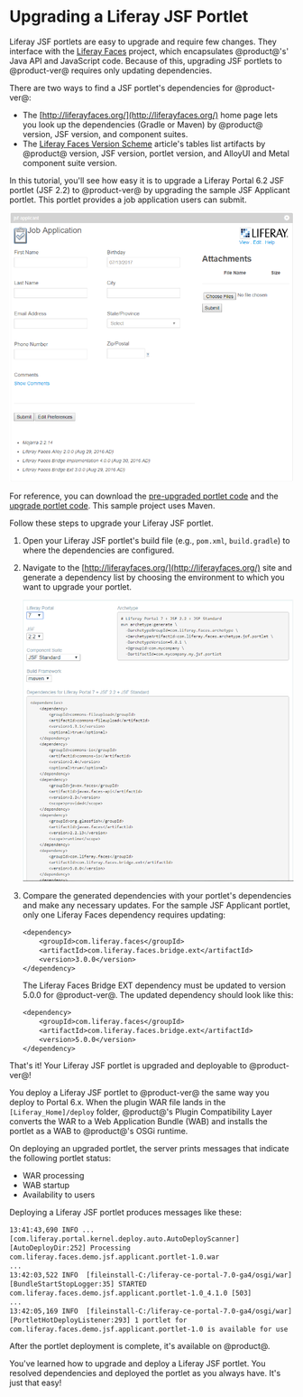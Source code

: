 # Upgrading a Liferay JSF Portlet [](id=upgrading-a-liferay-jsf-portlet)

Liferay JSF portlets are easy to upgrade and require few changes. They interface
with the [Liferay Faces](/develop/reference/-/knowledge_base/7-0/liferay-faces)
project, which encapsulates @product@'s' Java API and JavaScript code. Because
of this, upgrading JSF portlets to @product-ver@ requires only updating
dependencies.

There are two ways to find a JSF portlet's dependencies for @product-ver@:

-   The [http://liferayfaces.org/](http://liferayfaces.org/) home page lets you
    look up the dependencies (Gradle or Maven) by @product@ version, JSF
    version, and component suites. 
-   The [Liferay Faces Version Scheme](/develop/reference/-/knowledge_base/7-0/liferay-faces-version-scheme)
    article's tables list artifacts by @product@ version, JSF version, portlet
    version, and AlloyUI and Metal component suite version. 

In this tutorial, you'll see how easy it is to upgrade a Liferay Portal 6.2 JSF
portlet (JSF 2.2) to @product-ver@ by upgrading the sample JSF Applicant
portlet. This portlet provides a job application users can submit.

![Figure 1: The JSF Applicant portlet provides a job application for users to submit.](../../../../images/jsf-applicant-6-2.png)

For reference, you can download the
[pre-upgraded portlet code](/documents/10184/656312/jsf-applicant-portlet-6.2/b5e38053-229c-98db-a05e-ebccbcc6ce6b)
and the
[upgrade portlet code](/documents/10184/656312/jsf-applicant-portlet-7.0/10e4c0d3-51a0-4605-e7e9-5b306f9701fc).
This sample project uses Maven.

Follow these steps to upgrade your Liferay JSF portlet.

1.  Open your Liferay JSF portlet's build file (e.g., `pom.xml`, `build.gradle`)
    to where the dependencies are configured.

2.  Navigate to the [http://liferayfaces.org/](http://liferayfaces.org/) site
    and generate a dependency list by choosing the environment to which you want
    to upgrade your portlet.

    ![Figure 2: The Liferay Faces site gives you options to generate dependencies for many environments.](../../../../images/jsf-dependency-generation.png)

3.  Compare the generated dependencies with your portlet's dependencies and make
    any necessary updates. For the sample JSF Applicant portlet, only one
    Liferay Faces dependency requires updating:

        <dependency>
            <groupId>com.liferay.faces</groupId>
            <artifactId>com.liferay.faces.bridge.ext</artifactId>
            <version>3.0.0</version>
        </dependency>

    The Liferay Faces Bridge EXT dependency must be updated to version 5.0.0
    for @product-ver@. The updated dependency should look like this:

        <dependency>
            <groupId>com.liferay.faces</groupId>
            <artifactId>com.liferay.faces.bridge.ext</artifactId>
            <version>5.0.0</version>
        </dependency>

That's it! Your Liferay JSF portlet is upgraded and deployable to @product-ver@!

You deploy a Liferay JSF portlet to @product-ver@ the same way you deploy to
Portal 6.x. When the plugin WAR file lands in the `[Liferay_Home]/deploy`
folder, @product@'s Plugin Compatibility Layer converts the WAR to a Web
Application Bundle (WAB) and installs the portlet as a WAB to @product@'s OSGi
runtime.

On deploying an upgraded portlet, the server prints messages that indicate the
following portlet status:

- WAR processing
- WAB startup
- Availability to users

Deploying a Liferay JSF portlet produces messages like these:

    13:41:43,690 INFO ... [com.liferay.portal.kernel.deploy.auto.AutoDeployScanner][AutoDeployDir:252] Processing com.liferay.faces.demo.jsf.applicant.portlet-1.0.war
    ...
    13:42:03,522 INFO  [fileinstall-C:/liferay-ce-portal-7.0-ga4/osgi/war][BundleStartStopLogger:35] STARTED com.liferay.faces.demo.jsf.applicant.portlet-1.0_4.1.0 [503]
    ...
    13:42:05,169 INFO  [fileinstall-C:/liferay-ce-portal-7.0-ga4/osgi/war][PortletHotDeployListener:293] 1 portlet for com.liferay.faces.demo.jsf.applicant.portlet-1.0 is available for use

After the portlet deployment is complete, it's available on @product@.

You've learned how to upgrade and deploy a Liferay JSF portlet. You resolved
dependencies and deployed the portlet as you always have. It's just that easy!
